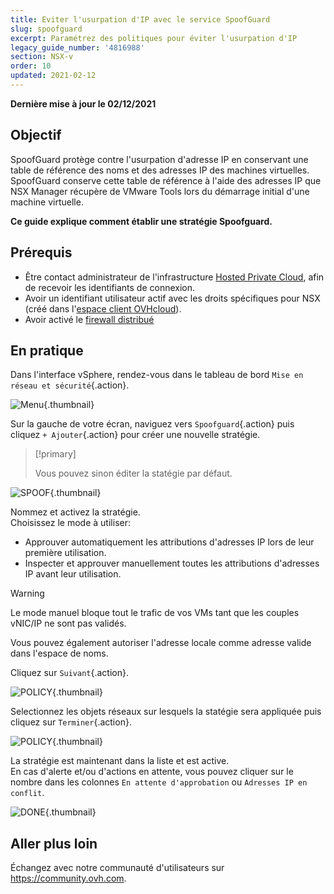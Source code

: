 ```yaml
---
title: Eviter l'usurpation d'IP avec le service SpoofGuard
slug: spoofguard
excerpt: Paramétrez des politiques pour éviter l'usurpation d'IP
legacy_guide_number: '4816988'
section: NSX-v
order: 10
updated: 2021-02-12
---
```


**Dernière mise à jour le 02/12/2021**

## Objectif

SpoofGuard protège contre l'usurpation d'adresse IP en conservant une table de référence des noms et des adresses IP des machines virtuelles. SpoofGuard conserve cette table de référence à l'aide des adresses IP que NSX Manager récupère de VMware Tools lors du démarrage initial d'une machine virtuelle.

**Ce guide explique comment établir une stratégie Spoofguard.**

## Prérequis

- Être contact administrateur de l'infrastructure [Hosted Private Cloud](https://www.ovhcloud.com/fr/enterprise/products/hosted-private-cloud/), afin de recevoir les identifiants de connexion.
- Avoir un identifiant utilisateur actif avec les droits spécifiques pour NSX (créé dans l'[espace client OVHcloud](https://www.ovh.com/auth/?action=gotomanager&from=https://www.ovh.com/fr/&ovhSubsidiary=fr)).
- Avoir activé le [firewall distribué](https://docs.ovh.com/fr/private-cloud/configurer-le-firewall-distribue-nsx/)

## En pratique

Dans l'interface vSphere, rendez-vous dans le tableau de bord `Mise en réseau et sécurité`{.action}.

![Menu](images/en01dash.png){.thumbnail}

Sur la gauche de votre écran, naviguez vers `Spoofguard`{.action} puis cliquez `+ Ajouter`{.action} pour créer une nouvelle stratégie.<br>

> [!primary]
>
> Vous pouvez sinon éditer la statégie par défaut.

![SPOOF](images/en02spoof.png){.thumbnail}

Nommez et activez la stratégie.<br>
Choisissez le mode à utiliser:

- Approuver automatiquement les attributions d'adresses IP lors de leur première utilisation.
- Inspecter et approuver manuellement toutes les attributions d'adresses IP avant leur utilisation.

> [!warning]
>
> Le mode manuel bloque tout le trafic de vos VMs tant que les couples vNIC/IP ne sont pas validés.
>

Vous pouvez également autoriser l'adresse locale comme adresse valide dans l'espace de noms.<br>

Cliquez sur `Suivant`{.action}.

![POLICY](images/en03settings.png){.thumbnail}

Selectionnez les objets réseaux sur lesquels la statégie sera appliquée puis cliquez sur `Terminer`{.action}.

![POLICY](images/en04network.png){.thumbnail}

La stratégie est maintenant dans la liste et est active.<br>
En cas d'alerte et/ou d'actions en attente, vous pouvez cliquer sur le nombre dans les colonnes `En attente d'approbation` ou `Adresses IP en conflit`.

![DONE](images/en05done.png){.thumbnail}

## Aller plus loin

Échangez avec notre communauté d'utilisateurs sur <https://community.ovh.com>.
